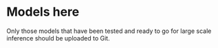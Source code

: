 # Models here

Only those models that have been tested and ready to go for large scale inference should be uploaded to Git.
